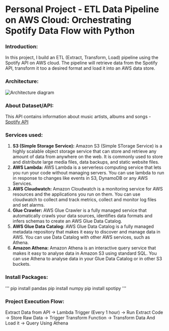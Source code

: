 # Personal Project - ETL Data Pipeline on AWS Cloud: Orchestrating Spotify Data Flow with Python

### Introduction:
In this project, I build an ETL (Extract, Transform, Load) pipeline using the Spotify API on AWS cloud. The pipeline will retrieve data from the Spotify API, transform it too a desired format and load it into an AWS data store.

### Architecture:
![Architecture diagram](https://github.com/panditpooja/spotify-end-to-end-data-engineering-project/blob/dev/Spotify_Data_Pipeline_Architecture.PNG)

### About Dataset/API:
This API contains information about music artists, albums and songs - [Spotify API](https://spotipy.readthedocs.io/en/2.22.1/)

### Services used:
1. **S3 (Simple Storage Service):** Amazon S3 (Simple STorage Service) is a highly scalable object storage service that can store and retrieve any amount of data from anywhere on the web. It is commonly used to store and distribute large media files, data backups, and static website files.
2. **AWS Lambda:** AWS Lambda is a serverless computing service that lets you run your code without managing servers. You can use lambda to run in response to changes like events in S3, DynamoDB or any AWS Services.
3. **AWS Cloudwatch:** Amazon Cloudwatch is a monitoring service for AWS resources and the applications you run on them. You can use cloudwatch to collect amd track metrics, collect and monitor log files and set alarms.
4. **Glue Crawler:** AWS Glue Crawler is a fully managed service that automatically crawls your data sources, identifies data formats and infers schemas to create an AWS Glue Data Catalog.
5. **AWS Glue Data Catalog:** AWS Glue Data Catalog is a fully managed metadata repository that makes it easy to discover and manage data in AWS. You can use Data Catalog with other AWS services, such as Athena.
6. **Amazon Athena:** Amazon Athena is an interactive query service that makes it easy to analyse data in Amazon S3 using standard SQL. You can use Athena to analyse data in your Glue Data Catalog or in other S3 buckets.

### Install Packages:
'''
pip install pandas
pip install numpy
pip install spotipy
'''

### Project Execution Flow:
Extract Data from API -> Lambda Trigger (Every 1 hour) -> Run Extract Code -> Store Raw Data -> Trigger Transform Function -> Transform Data And Load it -> Query Using Athena
